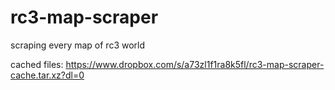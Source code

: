 # rc3-map-scraper
scraping every map of rc3 world


cached files: https://www.dropbox.com/s/a73zl1f1ra8k5fl/rc3-map-scraper-cache.tar.xz?dl=0
